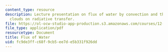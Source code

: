 ```yaml
---
content_type: resource
description: Lecture presentation on flux of water by convection and the effects of
  clouds on radiative transfer.
file: https://ol-ocw-studio-app-production.s3.amazonaws.com/courses/12-842-climate-physics-and-chemistry-fall-2008/fc9de3ffc68f9cb5ee7de5b331f926dd_part3_lec4.pdf
file_type: application/pdf
resourcetype: Document
title: Flux of Water
uid: fc9de3ff-c68f-9cb5-ee7d-e5b331f926dd
---
```

